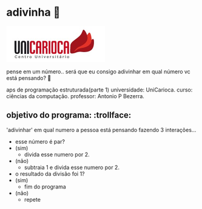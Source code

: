 # adivinha  :crystal_ball:

![UniCarioca Logo](img/uni2.jpg)

pense em um número.. será que eu consigo adivinhar em qual número vc está pensando?  :new_moon_with_face:

aps de programação estruturada(parte 1)
universidade: UniCarioca.
curso: ciências da computação.
professor: Antonio P Bezerra.

## objetivo do programa:  :trollface:
'adivinhar' em qual numero a pessoa está pensando fazendo 3 interações...

* esse número é par?
* (sim)
	* divida esse numero por 2.
* (não)
	* subtraia 1 e divida esse numero por 2.
* o resultado da divisão foi 1?
* (sim)
	* fim do programa
* (não)
	* repete
